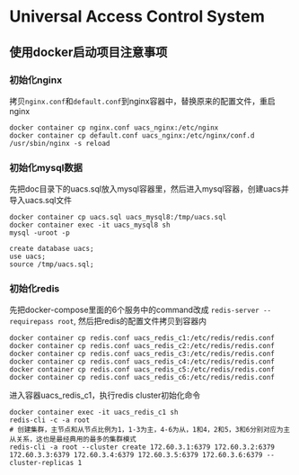 # Universal Access Control System

## 使用docker启动项目注意事项

### 初始化nginx
拷贝`nginx.conf`和`default.conf`到nginx容器中，替换原来的配置文件，重启nginx
```shell
docker container cp nginx.conf uacs_nginx:/etc/nginx
docker container cp default.conf uacs_nginx:/etc/nginx/conf.d
/usr/sbin/nginx -s reload
```

### 初始化mysql数据

先把doc目录下的uacs.sql放入mysql容器里，然后进入mysql容器，创建uacs并导入uacs.sql文件
```shell
docker container cp uacs.sql uacs_mysql8:/tmp/uacs.sql
docker container exec -it uacs_mysql8 sh
mysql -uroot -p

create database uacs;
use uacs;
source /tmp/uacs.sql;
```

### 初始化redis

先把docker-compose里面的6个服务中的command改成 `redis-server --requirepass root`, 然后把redis的配置文件拷贝到容器内
```shell
docker container cp redis.conf uacs_redis_c1:/etc/redis/redis.conf
docker container cp redis.conf uacs_redis_c2:/etc/redis/redis.conf
docker container cp redis.conf uacs_redis_c3:/etc/redis/redis.conf
docker container cp redis.conf uacs_redis_c4:/etc/redis/redis.conf
docker container cp redis.conf uacs_redis_c5:/etc/redis/redis.conf
docker container cp redis.conf uacs_redis_c6:/etc/redis/redis.conf
```
进入容器uacs_redis_c1，执行redis cluster初始化命令
```shell
docker container exec -it uacs_redis_c1 sh
redis-cli -c -a root
# 创建集群，主节点和从节点比例为1，1-3为主，4-6为从，1和4，2和5，3和6分别对应为主从关系，这也是最经典用的最多的集群模式
redis-cli -a root --cluster create 172.60.3.1:6379 172.60.3.2:6379 172.60.3.3:6379 172.60.3.4:6379 172.60.3.5:6379 172.60.3.6:6379 --cluster-replicas 1
```